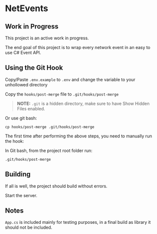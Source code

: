 # NetEvents

## Work in Progress

This project is an active work in progress.

The end goal of this project is to wrap every network event in an easy to use C# Event API.

## Using the Git Hook

Copy/Paste `.env.example` to `.env` and change the variable to your unhollowed directory

Copy the `hooks/post-merge` file to `.git/hooks/post-merge`

> **NOTE:** `.git` is a hidden directory, make sure to have Show Hidden Files enabled.

Or use git bash:
```
cp hooks/post-merge .git/hooks/post-merge
```

The first time after performing the above steps, you need to manually run the hook:

In Git bash, from the project root folder run:
```
.git/hooks/post-merge
```

## Building

If all is well, the project should build without errors.

Start the server.


## Notes
`App.cs` is included mainly for testing purposes, in a final build as library it should not be included.
